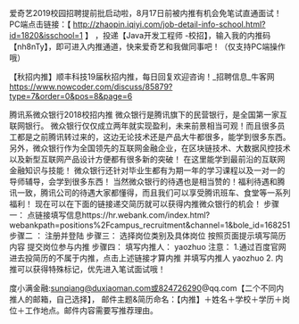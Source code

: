 爱奇艺2019校园招聘提前批启动啦，8月17日前被内推有机会免笔试直通面试！
PC端点击链接：【 http://zhaopin.iqiyi.com/job-detail-info-school.html?id=1820&isschool=1 】 ，投递【Java开发工程师 -校招】，输入我的内推码【nh8nTy】，即可进入内推通道，快来爱奇艺和我做同事吧！（仅支持PC端操作哦）





【秋招内推】顺丰科技19届秋招内推，每日回复欢迎咨询！_招聘信息_牛客网
https://www.nowcoder.com/discuss/85879?type=7&order=0&pos=8&page=6





腾讯系微众银行2018校招内推 
微众银行是腾讯旗下的民营银行，是全国第一家互联网银行。 微众银行仅仅成立两年就实现盈利，未来前景相当可观！而且很多员工都是之前腾讯转过来的，这边无论技术还是产品大牛都很多，能学到很多东西。另外，微众银行作为全国领先的互联网金融企业，在区块链技术、大数据风控技术以及新型互联网产品设计方便都有很多新的突破！ 在这里能学到最前沿的互联网金融知识与技能！ 微众银行还针对毕业生都有为期一年的学习课程以及一对一的导师辅导，会学到很多东西！ 当然微众银行的待遇也是相当赞的！福利待遇和腾讯一致，腾讯公司的待遇大家都懂得，而且我们可以享受腾讯班车、食堂等一系列福利！
现在可以在下面的链接递交简历就可以获得内推微众银行的机会！
步骤一：  点链接填写信息https://hr.webank.com/index.html?webankpath=positions%2Fcampus_recruitment&channel=1&bole_id=168251 
步骤二 ： 注册并登陆 
步骤三： 选择岗位类别及具体岗位 按照页面提示填写简历内容 提交岗位参与内推 
步骤四： 填写内推人： yaozhuo 
注意： 1.通过百度官网进去投简历的不属于内推，点击上述链接才算内推 并填写内推人 yaozhuo  2. 内推可以获得特殊标记，优先进入笔试面试哦！





度小满金融:sunqiang@duxiaoman.com或824726290@qq.com【二个不同内推人的邮箱，自己选择】，
邮件主题&简历命名：【内推】＋姓名＋学校＋学历＋岗位＋工作地点。邮件内容需要写推荐理由。

